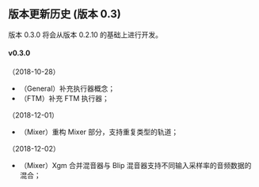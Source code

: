 
## 版本更新历史 (版本 0.3)

版本 0.3.0 将会从版本 0.2.10 的基础上进行开发。

#### v0.3.0

（2018-10-28）

*	（General）补充执行器概念；
*	（FTM）补充 FTM 执行器；

（2018-12-01）

*	（Mixer）重构 Mixer 部分，支持重复类型的轨道；

（2018-12-02）

*	（Mixer）Xgm 合并混音器与 Blip 混音器支持不同输入采样率的音频数据的混合；

